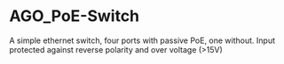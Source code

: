 # AGO_PoE-Switch

A simple ethernet switch, four ports with passive PoE, one without.
Input protected against reverse polarity and over voltage (>15V)
